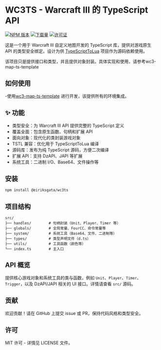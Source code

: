 # WC3TS - Warcraft III 的 TypeScript API

[![NPM 版本](https://img.shields.io/npm/v/@eiriksgata/wc3ts)](https://www.npmjs.com/package/@eiriksgata/wc3ts)
[![下载量](https://img.shields.io/npm/dm/@eiriksgata/wc3ts)](https://www.npmjs.com/package/@eiriksgata/wc3ts)
[![许可证](https://img.shields.io/npm/l/@eiriksgata/wc3ts)](https://github.com/eiriksgata/wc3ts/blob/main/LICENSE)

这是一个用于 Warcraft III 自定义地图开发的 TypeScript 库，提供对游戏原生 API 的类型安全绑定。设计为供 [TypeScriptToLua](https://typescripttolua.github.io/) 项目作为源码依赖使用。

该项目只是提供接口和类型，并且提供对象封装。具体实现和使用，请参考wc3-map-ts-template

## 如何使用

-使用[wc3-map-ts-template](https://github.com/eiriksgata/wc3-map-ts-template) 进行开发，该提供所有的环境集成。


## ✨ 功能

- 类型安全：为 Warcraft III API 提供完整的 TypeScript 定义
- 覆盖全面：包含原生函数、句柄和扩展 API
- 面向对象：现代化的类封装游戏对象
- TSTL 兼容：优化用于 TypeScriptToLua 编译
- 源码库：发布为纯 TypeScript 源码，方便二次编译
- 扩展 API：支持 DzAPI、JAPI 等扩展
- 系统工具：二进制 I/O、Base64、文件操作等

## 安装

```bash
npm install @eiriksgata/wc3ts
```

## 项目结构

```
src/
├── handles/        # 句柄封装（Unit、Player、Timer 等）
├── globals/        # 全局常量、FourCC、命令常量等
├── system/         # 系统工具（Base64、文件、二进制等）
├── types/          # 类型声明文件（d.ts）
├── utils/          # 工具函数（颜色等）
└── index.ts        # 主入口
```

## API 概览

提供核心游戏对象和系统工具的类与函数，例如 `Unit`、`Player`、`Timer`、`Trigger`，以及 DzAPI/JAPI 相关的 UI 接口。详情请查看 `src/` 源码。

## 贡献

欢迎贡献！请在 GitHub 上提交 issue 或 PR，保持代码风格和类型安全。

## 许可

MIT 许可 - 详情见 LICENSE 文件。
